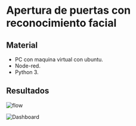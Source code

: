 # Apertura de puertas con reconocimiento facial


## Material

- PC con maquina virtual con ubuntu.
- Node-red.
- Python 3.

## Resultados
![flow]()

![Dashboard]()
